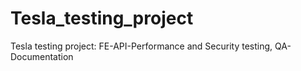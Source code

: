 # Tesla_testing_project
Tesla testing project: FE-API-Performance and Security testing, QA-Documentation
